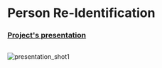 # Person Re-Identification

### [Project's presentation](https://docs.google.com/presentation/d/1WyzvEPL_3NkI-jXwiSACv_gbOIEEr20yJjMeoTpjAsE/edit?usp=sharing)


##

![presentation_shot1](https://user-images.githubusercontent.com/38184193/89570944-8be00b80-d82f-11ea-9432-23a3d9c3a152.png)



